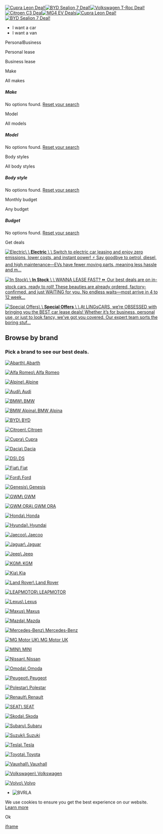 [![Cupra Leon Deal!](https://cms.motorcomplete.co.uk/media/sejd1t1r/plain-2.png?width=1600&quality=90&mode=min&scale=both&center=0,0&format=webp)](https://www.lingscars.com/cupra-car-lease-deals/personal/leon/hatchback-1-5-etsi-150-v1-5dr-dsg/)[![BYD Sealion 7 Deal!](https://cms.motorcomplete.co.uk/media/tttn42nn/plain-2025-03-20t131030-807.png?width=1600&quality=90&mode=min&scale=both&center=0,0&format=webp)](https://www.lingscars.com/byd-car-lease-deals/personal/sealion-7/suv-230kw-comfort-83kwh-5dr-auto/)[![Volkswagen T-Roc Deal!](https://cms.motorcomplete.co.uk/media/koydtvrk/plain-2025-03-19t111120-912.png?width=1600&quality=90&mode=min&scale=both&center=0,0&format=webp)](https://www.lingscars.com/volkswagen-car-lease-deals/personal/t-roc/suv-1-5-tsi-black-edition-5dr/)[![Citroen C3 Deal](https://cms.motorcomplete.co.uk/media/xslf3gbs/plain-2025-03-12t112214-946.png?width=1600&quality=90&mode=min&scale=both&center=0,0&format=webp)](https://www.lingscars.com/citroen-car-lease-deals/business/c3/hatchback-1-2-turbo-plus-5dr/)[![MG4 EV Deals](https://cms.motorcomplete.co.uk/media/urvmebhd/plain-2025-03-06t125035-734.png?width=1600&quality=90&mode=min&scale=both&center=0,0&format=webp)](https://www.lingscars.com/mg-motor-uk-car-lease-deals/business/mg4/suv-150kw-trophy-ev-long-range-64kwh-5dr-auto/)[![Cupra Leon Deal!](https://cms.motorcomplete.co.uk/media/sejd1t1r/plain-2.png?width=1600&quality=90&mode=min&scale=both&center=0,0&format=webp)](https://www.lingscars.com/cupra-car-lease-deals/personal/leon/hatchback-1-5-etsi-150-v1-5dr-dsg/)[![BYD Sealion 7 Deal!](https://cms.motorcomplete.co.uk/media/tttn42nn/plain-2025-03-20t131030-807.png?width=1600&quality=90&mode=min&scale=both&center=0,0&format=webp)](https://www.lingscars.com/byd-car-lease-deals/personal/sealion-7/suv-230kw-comfort-83kwh-5dr-auto/)

- I want a car
- I want a van

PersonalBusiness

Personal lease

Business lease

Make

All makes


##### Make

No options found. [Reset your search](https://www.lingscars.com/#)

Model

All models


##### Model

No options found. [Reset your search](https://www.lingscars.com/#)

Body styles

All body styles


##### Body style

No options found. [Reset your search](https://www.lingscars.com/#)

Monthly budget

Any budget


##### Budget

No options found. [Reset your search](https://www.lingscars.com/#)

Get deals

[![Electric](https://cms.motorcomplete.co.uk/media/ty5ia4x3/ling-s-electric-deals.png?width=520&height=293&quality=80&mode=crop&scale=both&center=0,0&format=webp)\\
\\
**Electric** \\
\\
Switch to electric car leasing and enjoy zero emissions, lower costs, and instant power! ⚡ Say goodbye to petrol, diesel, and high maintenance—EVs have fewer moving parts, meaning less hassle and m...](https://www.lingscars.com/hubs/electric/)

[![In Stock](https://cms.motorcomplete.co.uk/media/1zkhmjcu/ling-s-electric-deals-1.png?width=520&height=293&quality=80&mode=crop&scale=both&center=0,0&format=webp)\\
\\
**In Stock** \\
\\
WANNA LEASE FAST? ⏩ Our best deals are on in-stock cars, ready to roll! These beauties are already ordered, factory-confirmed, and just WAITING for you. No endless waits—most arrive in 4 to 12 week...](https://www.lingscars.com/hubs/in-stock/)

[![Special Offers](https://cms.motorcomplete.co.uk/media/dgebyjvy/ling-s-electric-deals-2.png?width=520&height=293&quality=80&mode=crop&scale=both&center=0,0&format=webp)\\
\\
**Special Offers** \\
\\
At LINGsCARS, we’re OBSESSED with bringing you the BEST car lease deals! Whether it’s for business, personal use, or just to look fancy, we’ve got you covered. Our expert team sorts the boring stuf...](https://www.lingscars.com/hubs/special-offers/)

## Browse by brand

### Pick a brand to see our best deals.

[![Abarth](https://cms.motorcomplete.co.uk/media/1007/abarth.jpg?width=150&format=webp)\\
Abarth](https://www.lingscars.com/abarth-car-lease-deals/ "Abarth")

[![Alfa Romeo](https://cms.motorcomplete.co.uk/media/1008/alfa-romeo.jpg?width=150&format=webp)\\
Alfa Romeo](https://www.lingscars.com/alfa-romeo-car-lease-deals/ "Alfa Romeo")

[![Alpine](https://cms.motorcomplete.co.uk/media/1010/alpine.jpg?width=150&format=webp)\\
Alpine](https://www.lingscars.com/alpine-car-lease-deals/ "Alpine")

[![Audi](https://cms.motorcomplete.co.uk/media/1012/audi.jpg?width=150&format=webp)\\
Audi](https://www.lingscars.com/audi-car-lease-deals/ "Audi")

[![BMW](https://cms.motorcomplete.co.uk/media/1014/bmw.jpg?width=150&format=webp)\\
BMW](https://www.lingscars.com/bmw-car-lease-deals/ "BMW")

[![BMW Alpina](https://cms.motorcomplete.co.uk/media/1009/alpina.jpg?width=150&format=webp)\\
BMW Alpina](https://www.lingscars.com/bmw-alpina-car-lease-deals/ "BMW Alpina")

[![BYD](https://cms.motorcomplete.co.uk/media/i1nkchnv/byd.png?width=150&format=webp)\\
BYD](https://www.lingscars.com/byd-car-lease-deals/ "BYD")

[![Citroen](https://cms.motorcomplete.co.uk/media/1016/citroen.jpg?width=150&format=webp)\\
Citroen](https://www.lingscars.com/citroen-car-lease-deals/ "Citroen")

[![Cupra](https://cms.motorcomplete.co.uk/media/sghne1ol/cupra.png?width=150&format=webp)\\
Cupra](https://www.lingscars.com/cupra-car-lease-deals/ "Cupra")

[![Dacia](https://cms.motorcomplete.co.uk/media/oevk5hvb/dacia.png?width=150&format=webp)\\
Dacia](https://www.lingscars.com/dacia-car-lease-deals/ "Dacia")

[![DS](https://cms.motorcomplete.co.uk/media/1018/ds.jpg?width=150&format=webp)\\
DS](https://www.lingscars.com/ds-car-lease-deals/ "DS")

[![Fiat](https://cms.motorcomplete.co.uk/media/1020/fiat.jpg?width=150&format=webp)\\
Fiat](https://www.lingscars.com/fiat-car-lease-deals/ "Fiat")

[![Ford](https://cms.motorcomplete.co.uk/media/ylcoisfg/ford.png?width=150&format=webp)\\
Ford](https://www.lingscars.com/ford-car-lease-deals/ "Ford")

[![Genesis](https://cms.motorcomplete.co.uk/media/5r3nts4j/genesis.png?width=150&format=webp)\\
Genesis](https://www.lingscars.com/genesis-car-lease-deals/ "Genesis")

[![GWM](https://cms.motorcomplete.co.uk/media/kbyn5chm/gwm.png?width=150&format=webp)\\
GWM](https://www.lingscars.com/gwm-car-lease-deals/ "GWM")

[![GWM ORA](https://cms.motorcomplete.co.uk/media/x05poama/ora-gwm.png?width=150&format=webp)\\
GWM ORA](https://www.lingscars.com/gwm-ora-car-lease-deals/ "GWM ORA")

[![Honda](https://cms.motorcomplete.co.uk/media/1022/honda.jpg?width=150&format=webp)\\
Honda](https://www.lingscars.com/honda-car-lease-deals/ "Honda")

[![Hyundai](https://cms.motorcomplete.co.uk/media/obfnpvqs/hyundai.png?width=150&format=webp)\\
Hyundai](https://www.lingscars.com/hyundai-car-lease-deals/ "Hyundai")

[![Jaecoo](https://cms.motorcomplete.co.uk/media/kgkbelgm/jaecoo.png?width=150&format=webp)\\
Jaecoo](https://www.lingscars.com/jaecoo-car-lease-deals/ "Jaecoo")

[![Jaguar](https://cms.motorcomplete.co.uk/media/1025/jaguar.jpg?width=150&format=webp)\\
Jaguar](https://www.lingscars.com/jaguar-car-lease-deals/ "Jaguar")

[![Jeep](https://cms.motorcomplete.co.uk/media/1026/jeep.jpg?width=150&format=webp)\\
Jeep](https://www.lingscars.com/jeep-car-lease-deals/ "Jeep")

[![KGM](https://cms.motorcomplete.co.uk/media/10bmqao3/kgm.png?width=150&format=webp)\\
KGM](https://www.lingscars.com/kgm-car-lease-deals/ "KGM")

[![Kia](https://cms.motorcomplete.co.uk/media/iiek03ts/dfe9f88f0058b604891776e8ce96621b46ce869c.png?width=150&format=webp)\\
Kia](https://www.lingscars.com/kia-car-lease-deals/ "Kia")

[![Land Rover](https://cms.motorcomplete.co.uk/media/1029/land-rover.jpg?width=150&format=webp)\\
Land Rover](https://www.lingscars.com/land-rover-car-lease-deals/ "Land Rover")

[![LEAPMOTOR](https://cms.motorcomplete.co.uk/media/f0vh2kkf/leapmotor.png?width=150&format=webp)\\
LEAPMOTOR](https://www.lingscars.com/leapmotor-car-lease-deals/ "LEAPMOTOR")

[![Lexus](https://cms.motorcomplete.co.uk/media/1031/lexus.jpg?width=150&format=webp)\\
Lexus](https://www.lingscars.com/lexus-car-lease-deals/ "Lexus")

[![Maxus](https://cms.motorcomplete.co.uk/media/qfnjzuhv/maxus.jpg?width=150&format=webp)\\
Maxus](https://www.lingscars.com/maxus-car-lease-deals/ "Maxus")

[![Mazda](https://cms.motorcomplete.co.uk/media/1036/mazda.jpg?width=150&format=webp)\\
Mazda](https://www.lingscars.com/mazda-car-lease-deals/ "Mazda")

[![Mercedes-Benz](https://cms.motorcomplete.co.uk/media/1038/mercedes.jpg?width=150&format=webp)\\
Mercedes-Benz](https://www.lingscars.com/mercedes-benz-car-lease-deals/ "Mercedes-Benz")

[![MG Motor UK](https://cms.motorcomplete.co.uk/media/sbbpdrjz/mg.png?width=150&format=webp)\\
MG Motor UK](https://www.lingscars.com/mg-motor-uk-car-lease-deals/ "MG Motor UK")

[![MINI](https://cms.motorcomplete.co.uk/media/1041/mini.jpg?width=150&format=webp)\\
MINI](https://www.lingscars.com/mini-car-lease-deals/ "MINI")

[![Nissan](https://cms.motorcomplete.co.uk/media/ae5bo2yc/nissan.png?width=150&format=webp)\\
Nissan](https://www.lingscars.com/nissan-car-lease-deals/ "Nissan")

[![Omoda](https://cms.motorcomplete.co.uk/media/q0rjh1aj/omoda.png?width=150&format=webp)\\
Omoda](https://www.lingscars.com/omoda-car-lease-deals/ "Omoda")

[![Peugeot](https://cms.motorcomplete.co.uk/media/1045/peugeot.jpg?width=150&format=webp)\\
Peugeot](https://www.lingscars.com/peugeot-car-lease-deals/ "Peugeot")

[![Polestar](https://cms.motorcomplete.co.uk/media/tnegmidb/polestar.png?width=150&format=webp)\\
Polestar](https://www.lingscars.com/polestar-car-lease-deals/ "Polestar")

[![Renault](https://cms.motorcomplete.co.uk/media/0iqabjji/renault.png?width=150&format=webp)\\
Renault](https://www.lingscars.com/renault-car-lease-deals/ "Renault")

[![SEAT](https://cms.motorcomplete.co.uk/media/1049/seat.jpg?width=150&format=webp)\\
SEAT](https://www.lingscars.com/seat-car-lease-deals/ "SEAT")

[![Skoda](https://cms.motorcomplete.co.uk/media/1050/skoda.jpg?width=150&format=webp)\\
Skoda](https://www.lingscars.com/skoda-car-lease-deals/ "Skoda")

[![Subaru](https://cms.motorcomplete.co.uk/media/1053/subaru.jpg?width=150&format=webp)\\
Subaru](https://www.lingscars.com/subaru-car-lease-deals/ "Subaru")

[![Suzuki](https://cms.motorcomplete.co.uk/media/1054/suzuki.jpg?width=150&format=webp)\\
Suzuki](https://www.lingscars.com/suzuki-car-lease-deals/ "Suzuki")

[![Tesla](https://cms.motorcomplete.co.uk/media/1055/tesla.jpg?width=150&format=webp)\\
Tesla](https://www.lingscars.com/tesla-car-lease-deals/ "Tesla")

[![Toyota](https://cms.motorcomplete.co.uk/media/1056/toyota.jpg?width=150&format=webp)\\
Toyota](https://www.lingscars.com/toyota-car-lease-deals/ "Toyota")

[![Vauxhall](https://cms.motorcomplete.co.uk/media/2oql3shi/vauxhall.png?width=150&format=webp)\\
Vauxhall](https://www.lingscars.com/vauxhall-car-lease-deals/ "Vauxhall")

[![Volkswagen](https://cms.motorcomplete.co.uk/media/1058/volkswagen.jpg?width=150&format=webp)\\
Volkswagen](https://www.lingscars.com/volkswagen-car-lease-deals/ "Volkswagen")

[![Volvo](https://cms.motorcomplete.co.uk/media/0tlnff2c/volvo.png?width=150&format=webp)\\
Volvo](https://www.lingscars.com/volvo-car-lease-deals/ "Volvo")

- ![BVRLA](https://cms.motorcomplete.co.uk/media/vb5fajjo/group-7.png?&height=200&quality=90&mode=crop&scale=both&center=0,0&format=webp)

We use cookies to ensure you get the best experience on our website. [Learn more](https://www.lingscars.com/privacy-policy/)

Ok

[iframe](https://www.google.com/recaptcha/api2/anchor?ar=1&k=6LedsAMqAAAAABL4ACLplvTXMMeVgVU64M4s8juh&co=aHR0cHM6Ly93d3cubGluZ3NjYXJzLmNvbTo0NDM.&hl=en&v=hbAq-YhJxOnlU-7cpgBoAJHb&size=invisible&cb=tog2u2ntifo7)